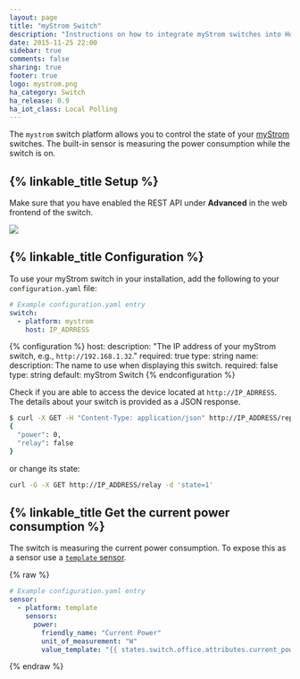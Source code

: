 ```yaml
---
layout: page
title: "myStrom Switch"
description: "Instructions on how to integrate myStrom switches into Home Assistant."
date: 2015-11-25 22:00
sidebar: true
comments: false
sharing: true
footer: true
logo: mystrom.png
ha_category: Switch
ha_release: 0.9
ha_iot_class: Local Polling
---
```


The `mystrom` switch platform allows you to control the state of your [myStrom](https://mystrom.ch/en/) switches. The built-in sensor is measuring the power consumption while the switch is on.

## {% linkable_title Setup %}

Make sure that you have enabled the REST API under **Advanced** in the web frontend of the switch.

<p class='img'>
  <img src='{{site_root}}/images/components/mystrom/mystrom-advanced.png' />
</p>

## {% linkable_title Configuration %}

To use your myStrom switch in your installation, add the following to your `configuration.yaml` file:

```yaml
# Example configuration.yaml entry
switch:
  - platform: mystrom
    host: IP_ADRRESS
```

{% configuration %}
host:
  description: "The IP address of your myStrom switch, e.g., `http://192.168.1.32`."
  required: true
  type: string
name:
  description: The name to use when displaying this switch.
  required: false
  type: string
  default: myStrom Switch
{% endconfiguration %}

Check if you are able to access the device located at `http://IP_ADRRESS`. The details about your switch is provided as a JSON response.

```bash
$ curl -X GET -H "Content-Type: application/json" http://IP_ADDRESS/report
{
  "power": 0,
  "relay": false
}
```

or change its state:

```bash
curl -G -X GET http://IP_ADDRESS/relay -d 'state=1'
```

## {% linkable_title Get the current power consumption %}

The switch is measuring the current power consumption. To expose this as a sensor use a [`template` sensor](/components/sensor.template/).

{% raw %}
```yaml
# Example configuration.yaml entry
sensor:
  - platform: template
    sensors:
      power:
        friendly_name: "Current Power"
        unit_of_measurement: "W"
        value_template: "{{ states.switch.office.attributes.current_power_w }}"
```
{% endraw %}
